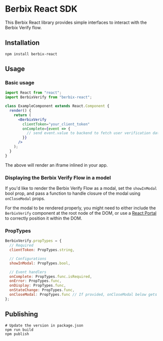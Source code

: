 # Berbix React SDK

This Berbix React library provides simple interfaces to interact with the Berbix Verify flow.

## Installation

    npm install berbix-react

## Usage

### Basic usage

```jsx
import React from "react";
import BerbixVerify from "berbix-react";

class ExampleComponent extends React.Component {
  render() {
    return (
      <BerbixVerify
        clientToken="your_client_token"
        onComplete={event => {
          // send event.value to backend to fetch user verification data
        }}
      />
    );
  }
}
```

The above will render an iframe inlined in your app.

### Displaying the Berbix Verify Flow in a model

If you'd like to render the Berbix Verify Flow as a modal, set the `showInModal` bool
prop, and pass a function to handle closure of the modal using `onCloseModal` props.

For the modal to be rendered properly, you might need to either include the `BerbixVerify`
component at the root node of the DOM, or use a [React Portal](https://reactjs.org/docs/portals.html)
to correctly position it within the DOM.

### PropTypes

```js
BerbixVerify.propTypes = {
  // Required
  clientToken: PropTypes.string,

  // Configurations
  showInModal: PropTypes.bool,

  // Event handlers
  onComplete: PropTypes.func.isRequired,
  onError: PropTypes.func,
  onDisplay: PropTypes.func,
  onStateChange: PropTypes.func,
  onCloseModal: PropTypes.func // If provided, onCloseModal below gets called when the user clicks the "close modal" button
};
```

## Publishing

    # Update the version in package.json
    npm run build
    npm publish
